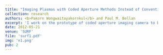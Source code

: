 ```yaml
---
title: "Imaging Plasmas with Coded Aperture Methods Instead of Conventional Optics"
collection: research
authors: <b>Pakorn Wongwaitayakornkul</b> and Paul M. Bellan
excerpt: 'I work on the prototype of coded aperture imaging camera to be used for imaging X-ray coming from magnetic reconnection.'
date: 2012-05-21
venue: 'SURF'
file: 'surf1.pdf'
img: 'n1.png'
pub: 2
---
```

